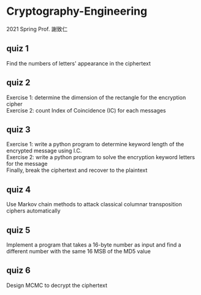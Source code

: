 # Cryptography-Engineering
2021 Spring Prof. 謝致仁

## quiz 1

Find the numbers of letters' appearance in the ciphertext

## quiz 2

Exercise 1: determine the dimension of the rectangle for the encryption cipher<br>
Exercise 2: count Index of Coincidence (IC) for each messages

## quiz 3

Exercise 1: write a python program to determine keyword length of the encrypted message using I.C.<br>
Exercise 2: write a python program to solve the encryption keyword letters for the message <br>
Finally, break the ciphertext and recover to the plaintext

## quiz 4

Use Markov chain methods to attack classical columnar transposition ciphers automatically

## quiz 5

Implement a program that takes a 16-byte number as input and find a different number with the same 16 MSB of the MD5 value

## quiz 6

Design MCMC to decrypt the ciphertext
